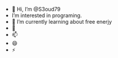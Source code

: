 - 👋 Hi, I’m @S3oud79
- I’m interested in programing.
- 🌱 I’m currently learning about free enerjy
- 💞️ 
- 📫 
- 😄 
- ⚡ 

<!---
S3oud79/S3oud79 is a ✨ special ✨ repository because its `README.md` (this file) appears on your GitHub profile.
You can click the Preview link to take a look at your changes.
--->
